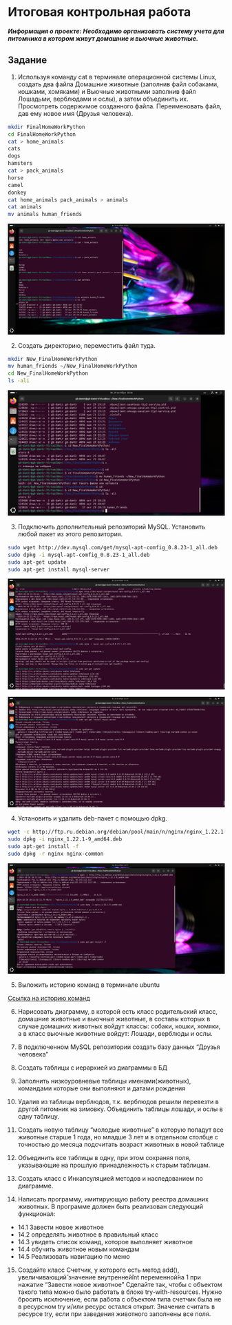 # Итоговая контрольная работа

***Информация о проекте:
Необходимо организовать систему учета для питомника в котором живут
домашние и вьючные животные.***

## Задание
1. Используя команду cat в терминале операционной системы Linux, создать
два файла Домашние животные (заполнив файл собаками, кошками,
хомяками) и Вьючные животными заполнив файл Лошадьми, верблюдами и
ослы), а затем объединить их. Просмотреть содержимое созданного файла.
Переименовать файл, дав ему новое имя (Друзья человека).

```sh 
mkdir FinalHomeWorkPython
cd FinalHomeWorkPython
cat > home_animals
cats
dogs
hamsters
cat > pack_animals
horse
camel
donkey
cat home_animals pack_animals > animals
cat animals
mv animals human_friends
```

![](VirtualBox_Ubuntu-Linux_29_10_2024_21_02_54.png)

2. Создать директорию, переместить файл туда.

```sh 
mkdir New_FinalHomeWorkPython
mv human_friends ~/New_FinalHomeWorkPython
cd New_FinalHomeWorkPython
ls -ali
```

![](VirtualBox_Ubuntu-Linux_29_10_2024_21_36_55.png)

3. Подключить дополнительный репозиторий MySQL. Установить любой пакет
из этого репозитория.

```sh 
sudo wget http://dev.mysql.com/get/mysql-apt-comfig_0.8.23-1_all.deb
sudo dpkg -i mysql-apt-comfig_0.8.23-1_all.deb
sudo apt-get update
sudo apt-get install mysql-server
```

![](VirtualBox_Ubuntu-Linux_29_10_2024_22_50_17.png)

![](VirtualBox_Ubuntu-Linux_29_10_2024_22_54_48.png)


4. Установить и удалить deb-пакет с помощью dpkg.

```sh 
wget -c http://ftp.ru.debian.org/debian/pool/main/n/nginx/nginx_1.22.1-9_amd64.deb
sudo dpkg -i nginx_1.22.1-9_amd64.deb
sudo apt-get install -f
sudo dpkg -r nginx nginx-common
```

![](VirtualBox_Ubuntu-Linux_30_10_2024_21_17_12.png)

5. Выложить историю команд в терминале ubuntu

[Cсылка на историю команд](History_Command_Ubuntu_Linax_Terminal.md)



6. Нарисовать диаграмму, в которой есть класс родительский класс, домашние
животные и вьючные животные, в составы которых в случае домашних
животных войдут классы: собаки, кошки, хомяки, а в класс вьючные животные
войдут: Лошади, верблюды и ослы.

7. В подключенном MySQL репозитории создать базу данных “Друзья
человека”

8. Создать таблицы с иерархией из диаграммы в БД

9. Заполнить низкоуровневые таблицы именами(животных), командами
которые они выполняют и датами рождения

10. Удалив из таблицы верблюдов, т.к. верблюдов решили перевезти в другой
питомник на зимовку. Объединить таблицы лошади, и ослы в одну таблицу.

11. Создать новую таблицу “молодые животные” в которую попадут все
животные старше 1 года, но младше 3 лет и в отдельном столбце с точностью
до месяца подсчитать возраст животных в новой таблице

12. Объединить все таблицы в одну, при этом сохраняя поля, указывающие на
прошлую принадлежность к старым таблицам.

13. Создать класс с Инкапсуляцией методов и наследованием по диаграмме.

14. Написать программу, имитирующую работу реестра домашних животных.
В программе должен быть реализован следующий функционал:

* 14.1 Завести новое животное
* 14.2 определять животное в правильный класс
* 14.3 увидеть список команд, которое выполняет животное
* 14.4 обучить животное новым командам
* 14.5 Реализовать навигацию по меню

15. Создайте класс Счетчик, у которого есть метод add(), увеличивающий̆
значение внутренней̆int переменной̆на 1 при нажатие “Завести новое
животное” Сделайте так, чтобы с объектом такого типа можно было работать в
блоке try-with-resources. Нужно бросить исключение, если работа с объектом
типа счетчик была не в ресурсном try и/или ресурс остался открыт. Значение
считать в ресурсе try, если при заведения животного заполнены все поля.